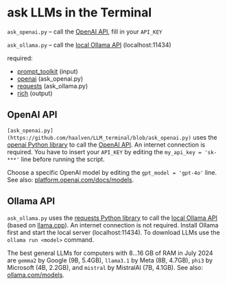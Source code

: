 # ask LLMs in the Terminal

`ask_openai.py` – call the [OpenAI API](https://openai.com/api), fill in your `API_KEY`

`ask_ollama.py` – call the [local Ollama API](https://ollama.com/) (localhost:11434)

required:
* [prompt_toolkit](https://github.com/prompt-toolkit/python-prompt-toolkit) (input)
* [openai](https://github.com/openai/openai-python) (ask_openai.py)
* [requests](https://requests.readthedocs.io/) (ask_ollama.py)
* [rich](https://github.com/Textualize/rich) (output)

## OpenAI API

`[ask_openai.py](https://github.com/haalven/LLM_terminal/blob/ask_openai.py)` uses the [openai Python library](https://github.com/openai/openai-python) to call the [OpenAI API](https://openai.com/api). An internet connection is required. You have to insert your `API_KEY` by editing the `my_api_key = 'sk-***'` line before running the script.

Choose a specific OpenAI model by editing the `gpt_model = 'gpt-4o'` line. See also: [platform.openai.com/docs/models](https://platform.openai.com/docs/models).

## Ollama API

`ask_ollama.py` uses the [requests Python library](https://requests.readthedocs.io/) to call the [local Ollama API](https://ollama.com/) (based on [llama.cpp](https://en.wikipedia.org/wiki/Llama.cpp)). An internet connection is not required. Install Ollama first and start the local server (localhost:11434). To download LLMs use the `ollama run <model>` command.

The best general LLMs for computers with 8…16 GB of RAM in July 2024 are `gemma2` by Google (9B, 5.4GB), `llama3.1` by Meta (8B, 4.7GB), `phi3` by Microsoft (4B, 2.2GB), and `mistral` by MistralAI (7B, 4.1GB). See also: [ollama.com/models](https://ollama.com/models).

